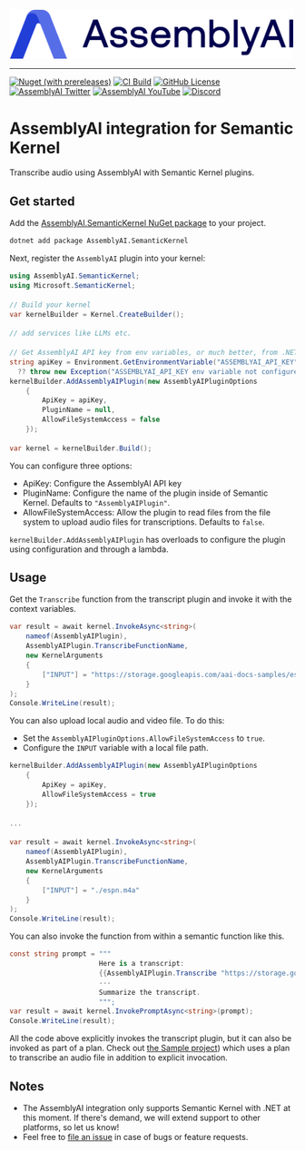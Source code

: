 <img src="https://github.com/AssemblyAI/assemblyai-python-sdk/blob/master/assemblyai.png?raw=true" width="500" alt="AssemblyAI logo"/>

---

[![Nuget (with prereleases)](https://img.shields.io/nuget/vpre/AssemblyAI.SemanticKernel)](https://www.nuget.org/packages/AssemblyAI.SemanticKernel/)
[![CI Build](https://github.com/AssemblyAI/assemblyai-semantic-kernel/actions/workflows/ci.yml/badge.svg)](https://github.com/AssemblyAI/assemblyai-semantic-kernel/actions/workflows/ci.yml)
[![GitHub License](https://img.shields.io/github/license/AssemblyAI/assemblyai-semantic-kernel "GitHub License")](https://github.com/AssemblyAI/assemblyai-semantic-kernel/blob/main/LICENSE)
[![AssemblyAI Twitter](https://img.shields.io/twitter/follow/AssemblyAI?label=%40AssemblyAI&style=social)](https://twitter.com/AssemblyAI)
[![AssemblyAI YouTube](https://img.shields.io/youtube/channel/subscribers/UCtatfZMf-8EkIwASXM4ts0A)](https://www.youtube.com/@AssemblyAI)
[![Discord](https://img.shields.io/discord/875120158014853141?logo=discord&label=Discord&link=https%3A%2F%2Fdiscord.com%2Fchannels%2F875120158014853141&style=social)
](https://discord.gg/5aQNZyq3)

# AssemblyAI integration for Semantic Kernel

Transcribe audio using AssemblyAI with Semantic Kernel plugins.

## Get started

Add the [AssemblyAI.SemanticKernel NuGet package](https://www.nuget.org/packages/AssemblyAI.SemanticKernel) to your project.

```bash
dotnet add package AssemblyAI.SemanticKernel
```

Next, register the `AssemblyAI` plugin into your kernel:

```csharp
using AssemblyAI.SemanticKernel;
using Microsoft.SemanticKernel;

// Build your kernel
var kernelBuilder = Kernel.CreateBuilder();

// add services like LLMs etc.

// Get AssemblyAI API key from env variables, or much better, from .NET configuration
string apiKey = Environment.GetEnvironmentVariable("ASSEMBLYAI_API_KEY")
  ?? throw new Exception("ASSEMBLYAI_API_KEY env variable not configured.");
kernelBuilder.AddAssemblyAIPlugin(new AssemblyAIPluginOptions
    {
        ApiKey = apiKey,
        PluginName = null,
        AllowFileSystemAccess = false
    });

var kernel = kernelBuilder.Build();
```

You can configure three options:
- ApiKey: Configure the AssemblyAI API key
- PluginName: Configure the name of the plugin inside of Semantic Kernel. Defaults to `"AssemblyAIPlugin"`.
- AllowFileSystemAccess: Allow the plugin to read files from the file system to upload audio files for transcriptions. Defaults to `false`.

`kernelBuilder.AddAssemblyAIPlugin` has overloads to configure the plugin using configuration and through a lambda.

## Usage

Get the `Transcribe` function from the transcript plugin and invoke it with the context variables.
```csharp
var result = await kernel.InvokeAsync<string>(
    nameof(AssemblyAIPlugin),
    AssemblyAIPlugin.TranscribeFunctionName,
    new KernelArguments
    {
        ["INPUT"] = "https://storage.googleapis.com/aai-docs-samples/espn.m4a"
    }
);
Console.WriteLine(result);
```

You can also upload local audio and video file. To do this:
- Set the `AssemblyAIPluginOptions.AllowFileSystemAccess` to `true`.
- Configure the `INPUT` variable with a local file path.

```csharp
kernelBuilder.AddAssemblyAIPlugin(new AssemblyAIPluginOptions
    {
        ApiKey = apiKey,
        AllowFileSystemAccess = true
    });

...

var result = await kernel.InvokeAsync<string>(
    nameof(AssemblyAIPlugin), 
    AssemblyAIPlugin.TranscribeFunctionName, 
    new KernelArguments
    {
        ["INPUT"] = "./espn.m4a"
    }
);
Console.WriteLine(result);
```

You can also invoke the function from within a semantic function like this.

```csharp
const string prompt = """
                      Here is a transcript:
                      {{AssemblyAIPlugin.Transcribe "https://storage.googleapis.com/aai-docs-samples/espn.m4a"}}
                      ---
                      Summarize the transcript.
                      """;
var result = await kernel.InvokePromptAsync<string>(prompt);
Console.WriteLine(result);
```

All the code above explicitly invokes the transcript plugin, but it can also be invoked as part of a plan. 
Check out [the Sample project](./src/Sample/Program.cs#L78)) which uses a plan to transcribe an audio file in addition to explicit invocation.

## Notes

- The AssemblyAI integration only supports Semantic Kernel with .NET at this moment. 
If there's demand, we will extend support to other platforms, so let us know!
- Feel free to [file an issue](https://github.com/AssemblyAI/assemblyai-semantic-kernel/issues) in case of bugs or feature requests.
